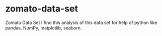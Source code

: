 # zomato-data-set
Zomato Data Set I find this analysis of this data set for help of python like pandas, NumPy, matplotlib, seaborn.
